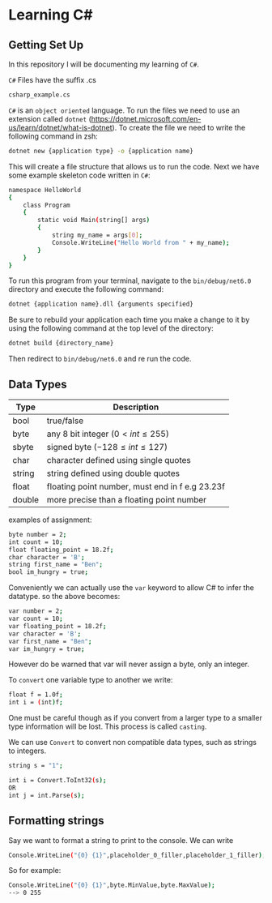 # Learning C#

## Getting Set Up

In this repository I will be documenting my learning of `C#`.

`C#` Files have the suffix .cs

```sh
csharp_example.cs
```

`C#` is an `object oriented` language. To run the files we need to use an extension called `dotnet` (https://dotnet.microsoft.com/en-us/learn/dotnet/what-is-dotnet). To create the file we need to write the following command in zsh:

```sh
dotnet new {application type} -o {application name}
```

This will create a file structure that allows us to run the code. Next we have some example skeleton code written in `C#`:

```sh
namespace HelloWorld
{
    class Program
    {
        static void Main(string[] args)
        {
            string my_name = args[0];
            Console.WriteLine("Hello World from " + my_name);
        }
    }
}
```

To run this program from your terminal, navigate to the `bin/debug/net6.0` directory and execute the following command:

```sh
dotnet {application name}.dll {arguments specified}
```

Be sure to rebuild your application each time you make a change to it by using the following command at the top level of the directory:

```sh
dotnet build {directory_name}
```

Then redirect to `bin/debug/net6.0` and re run the code.

## Data Types

| Type   | Description                                     |
| ------ | ----------------------------------------------- |
| bool   | true/false                                      |
| byte   | any 8 bit integer ($0 \lt int \leq 255$)        |
| sbyte  | signed byte ($-128 \leq int \leq 127$)          |
| char   | character defined using single quotes           |
| string | string defined using double quotes              |
| float  | floating point number, must end in f e.g 23.23f |
| double | more precise than a floating point number       |

examples of assignment:

```sh
byte number = 2;
int count = 10;
float floating_point = 18.2f;
char character = 'B';
string first_name = "Ben";
bool im_hungry = true;
```

Conveniently we can actually use the `var` keyword to allow C# to infer the datatype. so the above becomes:

```sh
var number = 2;
var count = 10;
var floating_point = 18.2f;
var character = 'B';
var first_name = "Ben";
var im_hungry = true;
```

However do be warned that var will never assign a byte, only an integer.

To `convert` one variable type to another we write:

```sh
float f = 1.0f;
int i = (int)f;
```

One must be careful though as if you convert from a larger type to a smaller type information will be lost. This process is called `casting`.

We can use `Convert` to convert non compatible data types, such as strings to integers.

```sh
string s = "1";

int i = Convert.ToInt32(s);
OR
int j = int.Parse(s);
```

## Formatting strings

Say we want to format a string to print to the console. We can write

```sh
Console.WriteLine("{0} {1}",placeholder_0_filler,placeholder_1_filler);
```

So for example:

```sh
Console.WriteLine("{0} {1}",byte.MinValue,byte.MaxValue);
--> 0 255
```
